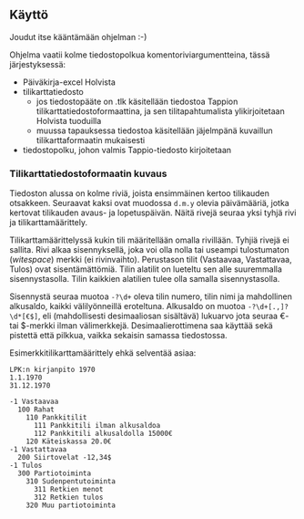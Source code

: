 ## Käyttö
Joudut itse kääntämään ohjelman :-)

Ohjelma vaatii kolme tiedostopolkua komentoriviargumentteina, tässä järjestyksessä:
- Päiväkirja-excel Holvista
- tilikarttatiedosto
  - jos tiedostopääte on .tlk käsitellään tiedostoa Tappion tilikarttatiedostoformaattina, ja sen tilitapahtumalista ylikirjoitetaan Holvista tuoduilla
  - muussa tapauksessa tiedostoa käsitellään jäjelmpänä kuvaillun tilikarttaformaatin mukaisesti
- tiedostopolku, johon valmis Tappio-tiedosto kirjoitetaan

### Tilikarttatiedostoformaatin kuvaus
Tiedoston alussa on kolme riviä, joista ensimmäinen kertoo tilikauden otsakkeen. Seuraavat kaksi ovat muodossa `d.m.y` olevia päivämääriä, jotka kertovat tilikauden avaus- ja lopetuspäivän. Näitä rivejä seuraa yksi tyhjä rivi ja tilikarttamäärittely.

Tilikarttamäärittelyssä kukin tili määritellään omalla rivillään. Tyhjiä rivejä ei sallita. Rivi alkaa sisennyksellä, joka voi olla nolla tai useampi tulostumaton (_witespace_) merkki (ei rivinvaihto). Perustason tilit (Vastaavaa, Vastattavaa, Tulos) ovat sisentämättömiä. Tilin alatilit on lueteltu sen alle suuremmalla sisennystasolla. Tilin kaikkien alatilien tulee olla samalla sisennystasolla.

Sisennystä seuraa muotoa `-?\d+` oleva tilin numero, tilin nimi ja mahdollinen alkusaldo, kaikki välilyönneillä eroteltuna. Alkusaldo on muotoa `-?\d+[.,]?\d*[€$]`, eli (mahdollisesti desimaaliosan sisältävä) lukuarvo jota seuraa €- tai $-merkki ilman välimerkkejä. Desimaalierottimena saa käyttää sekä pistettä että pilkkua, vaikka sekaisin samassa tiedostossa.

Esimerkkitilikarttamäärittely ehkä selventää asiaa:
```
LPK:n kirjanpito 1970
1.1.1970
31.12.1970

-1 Vastaavaa
  100 Rahat
    110 Pankkitilit
      111 Pankkitili ilman alkusaldoa
      112 Pankkitili alkusaldolla 15000€
    120 Käteiskassa 20.0€
-1 Vastattavaa
  200 Siirtovelat -12,34$
-1 Tulos
  300 Partiotoiminta
    310 Sudenpentutoiminta
      311 Retkien menot
      312 Retkien tulos
    320 Muu partiotoiminta
```
